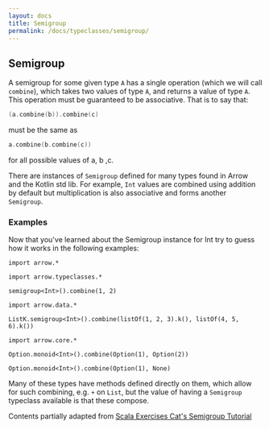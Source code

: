 ```yaml
---
layout: docs
title: Semigroup
permalink: /docs/typeclasses/semigroup/
---
```


## Semigroup

A semigroup for some given type `A` has a single operation (which we will call `combine`), which takes two values of type `A`, and returns a value of type `A`. This operation must be guaranteed to be associative. That is to say that:

```kotlin
(a.combine(b)).combine(c)
```

must be the same as

```kotlin
a.combine(b.combine(c))
```

for all possible values of a, b ,c.

There are instances of `Semigroup` defined for many types found in Arrow and the Kotlin std lib. 
For example, `Int` values are combined using addition by default but multiplication is also associative and forms another `Semigroup`.

### Examples

Now that you've learned about the Semigroup instance for Int try to guess how it works in the following examples:

```kotlin:ank:silent
import arrow.*
```

```kotlin:ank
import arrow.typeclasses.*

semigroup<Int>().combine(1, 2)
```

```kotlin:ank   
import arrow.data.*

ListK.semigroup<Int>().combine(listOf(1, 2, 3).k(), listOf(4, 5, 6).k())
```

```kotlin:ank
import arrow.core.*

Option.monoid<Int>().combine(Option(1), Option(2))
```

```kotlin:ank
Option.monoid<Int>().combine(Option(1), None)
```

Many of these types have methods defined directly on them, which allow for such combining, e.g. `+` on `List`, but the value of having a `Semigroup` typeclass available is that these compose.

Contents partially adapted from [Scala Exercises Cat's Semigroup Tutorial](https://www.scala-exercises.org/cats/semigroup)
